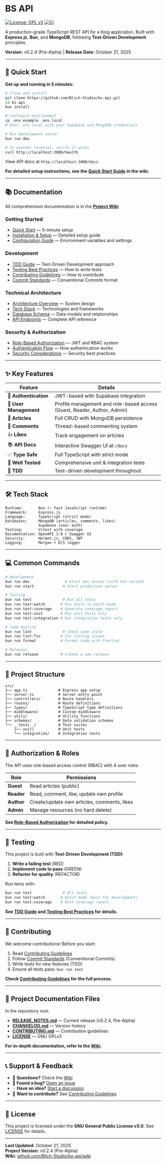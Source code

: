 # BS API

[![License: GPL v3](https://img.shields.io/badge/License-GPLv3-blue.svg)](https://www.gnu.org/licenses/gpl-3.0)
[![CI](https://github.com/Blich-Studio/bs-api/workflows/CI/badge.svg)](https://github.com/Blich-Studio/bs-api/actions)

A production-grade TypeScript REST API for a blog application. Built with **Express.js**, **Bun**, and **MongoDB**, following **Test-Driven Development** principles.

**Version:** v0.2.4 (Pre-Alpha) | **Release Date:** October 21, 2025

---

## 🚀 Quick Start

**Get up and running in 5 minutes:**

```bash
# Clone and install
git clone https://github.com/Blich-Studio/bs-api.git
cd bs-api
bun install

# Configure environment
cp .env.example .env.local
# Edit .env.local with your Supabase and MongoDB credentials

# Run development server
bun run dev

# In another terminal, verify it works
curl http://localhost:3000/health
```

View API docs at `http://localhost:3000/docs`

**For detailed setup instructions, see the [Quick Start Guide](wiki/Quick-Start.md) in the wiki.**

---

## 📚 Documentation

All comprehensive documentation is in the **[Project Wiki](wiki/Home.md)**:

### Getting Started

- [Quick Start](wiki/Quick-Start.md) — 5-minute setup
- [Installation & Setup](wiki/Installation-and-Setup.md) — Detailed setup guide
- [Configuration Guide](wiki/Configuration-Guide.md) — Environment variables and settings

### Development

- [TDD Guide](wiki/TDD-Guide.md) — Test-Driven Development approach
- [Testing Best Practices](wiki/Testing-Best-Practices.md) — How to write tests
- [Contributing Guidelines](wiki/Contributing-Guidelines.md) — How to contribute
- [Commit Standards](wiki/Commit-Standards.md) — Conventional Commits format

### Technical Architecture

- [Architecture Overview](wiki/Architecture-Overview.md) — System design
- [Tech Stack](wiki/Tech-Stack.md) — Technologies and frameworks
- [Database Schema](wiki/Database-Schema.md) — Data models and relationships
- [API Endpoints](wiki/API-Endpoints.md) — Complete API reference

### Security & Authorization

- [Role-Based Authorization](wiki/Role-Based-Authorization.md) — JWT and RBAC system
- [Authentication Flow](wiki/Authentication-Flow.md) — How authentication works
- [Security Considerations](wiki/Security-Considerations.md) — Security best practices

---

## ✨ Key Features

| Feature                | Details                                                                 |
| ---------------------- | ----------------------------------------------------------------------- |
| 🔐 **Authentication**  | JWT-based with Supabase integration                                     |
| 👥 **User Management** | Profile management and role-based access (Guest, Reader, Author, Admin) |
| 📝 **Articles**        | Full CRUD with MongoDB persistence                                      |
| 💬 **Comments**        | Thread-based commenting system                                          |
| 👍 **Likes**           | Track engagement on articles                                            |
| 📚 **API Docs**        | Interactive Swagger UI at `/docs`                                       |
| ✅ **Type Safe**       | Full TypeScript with strict mode                                        |
| 🧪 **Well Tested**     | Comprehensive unit & integration tests                                  |
| 🚀 **TDD**             | Test-driven development throughout                                      |

---

## 🛠️ Tech Stack

```
Runtime:       Bun (⚡ fast JavaScript runtime)
Framework:     Express.js
Language:      TypeScript (strict mode)
Databases:     MongoDB (articles, comments, likes)
               Supabase (user auth)
Testing:       Vitest with coverage
Documentation: OpenAPI 3.0 + Swagger UI
Security:      Helmet.js, CORS, JWT
Logging:       Morgan + ECS logger
```

---

## 💻 Common Commands

```bash
# Development
bun run dev                # Start dev server (with hot-reload)
bun run start             # Start production server

# Testing
bun run test              # Run all tests
bun run test:watch       # Run tests in watch mode
bun run test:coverage    # Generate coverage report
bun run test:unit        # Run unit tests only
bun run test:integration # Run integration tests only

# Code Quality
bun run lint              # Check code style
bun run lint:fix         # Fix linting issues
bun run format           # Format code with Prettier

# Releases
bun run release          # Create a new release
```

---

## 📁 Project Structure

```
src/
├── app.ts              # Express app setup
├── server.ts           # Server entry point
├── controllers/        # Route handlers
├── routes/             # Route definitions
├── types/              # TypeScript type definitions
├── middleware/         # Custom middleware
├── utils/              # Utility functions
├── schemas/            # Data validation schemas
└── __tests__/          # Test suites
    ├── unit/           # Unit tests
    └── integration/    # Integration tests
```

---

## 🔐 Authorization & Roles

The API uses role-based access control (RBAC) with 4 user roles:

| Role       | Permissions                                 |
| ---------- | ------------------------------------------- |
| **Guest**  | Read articles (public)                      |
| **Reader** | Read, comment, like; update own profile     |
| **Author** | Create/update own articles, comments, likes |
| **Admin**  | Manage resources (no hard delete)           |

**See [Role-Based Authorization](wiki/Role-Based-Authorization.md) for detailed policy.**

---

## 🧪 Testing

This project is built with **Test-Driven Development (TDD)**:

1. **Write a failing test** (RED)
2. **Implement code to pass** (GREEN)
3. **Refactor for quality** (REFACTOR)

Run tests with:

```bash
bun run test              # All tests
bun run test:watch       # Watch mode (best for development)
bun run test:coverage    # With coverage report
```

**See [TDD Guide](wiki/TDD-Guide.md) and [Testing Best Practices](wiki/Testing-Best-Practices.md) for details.**

---

## 🤝 Contributing

We welcome contributions! Before you start:

1. Read [Contributing Guidelines](wiki/Contributing-Guidelines.md)
2. Follow [Commit Standards](wiki/Commit-Standards.md) (Conventional Commits)
3. Write tests for new features (TDD)
4. Ensure all tests pass: `bun run test`

**Check [Contributing Guidelines](wiki/Contributing-Guidelines.md) for the full process.**

---

## 📄 Project Documentation Files

In the repository root:

- **[RELEASE_NOTES.md](RELEASE_NOTES.md)** — Current release (v0.2.4, Pre-Alpha)
- **[CHANGELOG.md](CHANGELOG.md)** — Version history
- **[CONTRIBUTING.md](CONTRIBUTING.md)** — Contribution guidelines
- **[LICENSE](LICENSE)** — GNU GPLv3

**For in-depth documentation, refer to the [Wiki](wiki/Home.md).**

---

## 📞 Support & Feedback

- 📖 **Questions?** Check the [Wiki](wiki/Home.md)
- 🐛 **Found a bug?** [Open an issue](https://github.com/Blich-Studio/bs-api/issues)
- 💡 **Have an idea?** [Start a discussion](https://github.com/Blich-Studio/bs-api/discussions)
- 🤝 **Want to contribute?** See [Contributing Guidelines](wiki/Contributing-Guidelines.md)

---

## 📜 License

This project is licensed under the **GNU General Public License v3.0**. See [LICENSE](LICENSE) for details.

---

**Last Updated:** October 21, 2025  
**Project Version:** v0.2.4 (Pre-Alpha)  
**Wiki:** [github.com/Blich-Studio/bs-api/wiki](https://github.com/Blich-Studio/bs-api/wiki)
